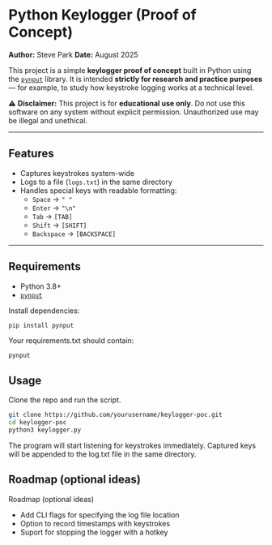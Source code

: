 # Python Keylogger (Proof of Concept)

**Author:** Steve Park
**Date:** August 2025

This project is a simple **keylogger proof of concept** built in Python using the [`pynput`](https://pypi.org/project/pynput/) library.
It is intended **strictly for research and practice purposes** — for example, to study how keystroke logging works at a technical level.

⚠️ **Disclaimer:**
This project is for **educational use only**. Do not use this software on any system without explicit permission. Unauthorized use may be illegal and unethical.

---

## Features

- Captures keystrokes system-wide
- Logs to a file (`logs.txt`) in the same directory
- Handles special keys with readable formatting:
  - `Space` → `" "`
  - `Enter` → `"\n"`
  - `Tab` → `[TAB]`
  - `Shift` → `[SHIFT]`
  - `Backspace` → `[BACKSPACE]`

---

## Requirements

- Python 3.8+
- [`pynput`](https://pypi.org/project/pynput/)

Install dependencies:

```bash
pip install pynput
```
Your requirements.txt should contain:
```
pynput
```
## Usage

Clone the repo and run the script.

```bash
git clone https://github.com/yourusername/keylogger-poc.git
cd keylogger-poc
python3 keylogger.py
```
The program will start listening for keystrokes immediately.
Captured keys will be appended to the log.txt file in the same directory.

## Roadmap (optional ideas)

Roadmap (optional ideas)
- Add CLI flags for specifying the log file location
- Option to record timestamps with keystrokes
- Suport for stopping the logger with a hotkey
